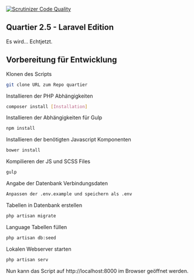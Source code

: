 [![Scrutinizer Code Quality](https://scrutinizer-ci.com/g/rygos/rmarchiv/badges/quality-score.png?b=master)](https://scrutinizer-ci.com/g/rygos/rmarchiv/?branch=master)

## Quartier 2.5 - Laravel Edition
Es wird... Echtjetzt.

## Vorbereitung für Entwicklung
Klonen des Scripts
```bash
git clone URL zum Repo quartier
```
Installieren der PHP Abhängigkeiten
```bash
composer install [Installation]
```
Installieren der Abhängigkeiten für Gulp
```bash
npm install
```
Installieren der benötigten Javascript Komponenten
```bash
bower install
```
Kompilieren der JS und SCSS Files
```bash
gulp
```
Angabe der Datenbank Verbindungsdaten
```bash
Anpassen der .env.example und speichern als .env
```
Tabellen in Datenbank erstellen
```bash
php artisan migrate
```
Language Tabellen füllen
```bash
php artisan db:seed
```
Lokalen Webserver starten
```bash
php artisan serv
```

Nun kann das Script auf http://localhost:8000 im Browser geöffnet werden.
